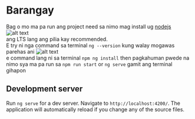 # Barangay
Bag o mo ma pa run ang project need sa nimo mag install ug [nodejs](https://nodejs.org/en) ![alt text](https://phoenixnap.com/kb/wp-content/uploads/2021/04/donwload-nodejs-installer-windows-1.png) <br/>
ang LTS lang ang pilia kay recommended.<br/>
E try ni nga command sa terminal `ng --version` kung walay mogawas parehas ani
![alt text](https://cdn.educba.com/academy/wp-content/uploads/2022/06/Angular-Material-Install-9.jpg)<br/>
e command lang ni sa terminal `npm ng install` then pagkahuman pwede na nimo sya ma pa run sa `npm run start` or `ng serve` gamit ang terminal gihapon

## Development server

Run `ng serve` for a dev server. Navigate to `http://localhost:4200/`. The application will automatically reload if you change any of the source files.
